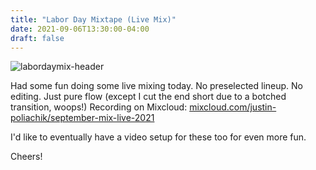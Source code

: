 ```yaml
---
title: "Labor Day Mixtape (Live Mix)"
date: 2021-09-06T13:30:00-04:00
draft: false
---
```


![labordaymix-header](/img/labordaymix-header.png)

Had some fun doing some live mixing today. No preselected lineup. No editing. Just pure flow (except I cut the end short due to a botched transition, woops!)
Recording on Mixcloud:
[mixcloud.com/justin-poliachik/september-mix-live-2021](https://www.mixcloud.com/justin-poliachik/september-mix-live-2021/)

I'd like to eventually have a video setup for these too for even more fun.

Cheers!
